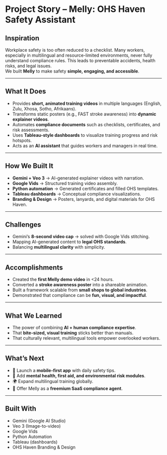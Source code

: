 # Project Story – Melly: OHS Haven Safety Assistant

## Inspiration
Workplace safety is too often reduced to a checklist. Many workers, especially in multilingual and resource-limited environments, never fully understand compliance rules. This leads to preventable accidents, health risks, and legal issues.  
We built **Melly** to make safety **simple, engaging, and accessible**.

---

## What It Does
- Provides **short, animated training videos** in multiple languages (English, Zulu, Xhosa, Sotho, Afrikaans).  
- Transforms static posters (e.g., FAST stroke awareness) into **dynamic explainer videos**.  
- Automates **compliance documents** such as checklists, certificates, and risk assessments.  
- Uses **Tableau-style dashboards** to visualize training progress and risk hotspots.  
- Acts as an **AI assistant** that guides workers and managers in real time.

---

## How We Built It
- **Gemini + Veo 3** → AI-generated explainer videos with narration.  
- **Google Vids** → Structured training video assembly.  
- **Python automation** → Generated certificates and filled OHS templates.  
- **Tableau dashboards** → Conceptual compliance visualizations.  
- **Branding & Design** → Posters, lanyards, and digital materials for OHS Haven.

---

## Challenges
- Gemini’s **8-second video cap** → solved with Google Vids stitching.  
- Mapping AI-generated content to **legal OHS standards**.  
- Balancing **multilingual clarity** with simplicity.

---

## Accomplishments
- Created the **first Melly demo video** in <24 hours.  
- Converted a **stroke awareness poster** into a shareable animation.  
- Built a framework scalable from **small shops to global industries**.  
- Demonstrated that compliance can be **fun, visual, and impactful**.

---

## What We Learned
- The power of combining **AI + human compliance expertise**.  
- That **bite-sized, visual training** sticks better than manuals.  
- That culturally relevant, multilingual tools empower overlooked workers.

---

## What’s Next
- 📱 Launch a **mobile-first app** with daily safety tips.  
- 🧠 Add **mental health, first aid, and environmental risk modules**.  
- 🌍 Expand multilingual training globally.  
- 💼 Offer Melly as a **freemium SaaS compliance agent**.

---

## Built With
- Gemini (Google AI Studio)  
- Veo 3 (Image-to-video)  
- Google Vids  
- Python Automation  
- Tableau (dashboards)  
- OHS Haven Branding & Design
